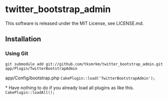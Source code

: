 # twitter_bootstrap_admin
This software is released under the MIT License, see LICENSE.md.

## Installation

### Using Git
````
git submodule add git://github.com/tksmrkm/twitter_bootstrap_admin.git app/Plugin/TwitterBootstrapAdmin
````

app/Config/bootstrap.php
`CakePlugin::load('TwitterBootstrapAdmin');`

\* Have nothing to do if you already load all plugins as like this.
`CakePlugin::loadAll();`